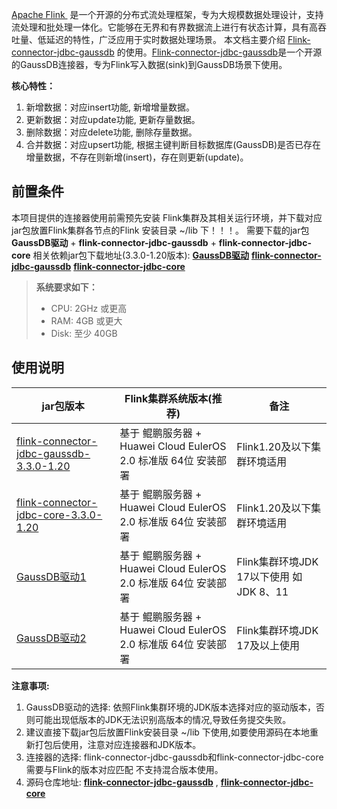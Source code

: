 ‌[Apache Flink ‌](https://flink.apache.org/) 是一个开源的分布式流处理框架，专为大规模数据处理设计，支持流处理和批处理一体化。它能够在无界和有界数据流上进行有状态计算，具有高吞吐量、低延迟的特性，广泛应用于实时数据处理场景。
本文档主要介绍 [Flink-connector-jdbc-gaussdb](https://github.com/HuaweiCloudDeveloper/gaussdb-flink-connector-jdbc) 的使用。[Flink-connector-jdbc-gaussdb](https://github.com/HuaweiCloudDeveloper/gaussdb-flink-connector-jdbc)是一个开源的GaussDB连接器，专为Flink写入数据(sink)到GaussDB场景下使用。

**核心特性：**
1. 新增数据：对应insert功能, 新增增量数据。
2. 更新数据：对应update功能, 更新存量数据。
3. ‌删除数据：对应delete功能, 删除存量数据。
4. 合并数据：对应upsert功能, 根据主键判断目标数据库(GaussDB)是否已存在增量数据，不存在则新增(insert)，存在则更新(update)。

## 前置条件
本项目提供的连接器使用前需预先安装 Flink集群及其相关运行环境，并下载对应jar包放置Flink集群各节点的Flink 安装目录 ~/lib 下！！！。
需要下载的jar包 <strong>GaussDB驱动</strong> + <strong>flink-connector-jdbc-gaussdb</strong> + <strong>flink-connector-jdbc-core</strong>
相关依赖jar包下载地址(3.3.0-1.20版本):
[**GaussDB驱动**](https://repo1.maven.org/maven2/com/huaweicloud/gaussdb/gaussdbjdbc/506.0.0.b058-jdk7/gaussdbjdbc-506.0.0.b058-jdk7.jar)
[**flink-connector-jdbc-gaussdb**](https://repo.maven.apache.org/maven2/com/huaweicloud/gaussdb/flink/flink-connector-jdbc-gaussdb/3.3.0-1.20/)
[**flink-connector-jdbc-core**](https://repo1.maven.org/maven2/org/apache/flink/flink-connector-jdbc-core/3.3.0-1.20/)


> **系统要求如下：**
> - CPU: 2GHz 或更高
> - RAM: 4GB 或更大
> - Disk: 至少 40GB

## 使用说明

| jar包版本                                                                                                                                                 | Flink集群系统版本(推荐)                                | 备注                   |
|--------------------------------------------------------------------------------------------------------------------------------------------------------|------------------------------------------------|----------------------|
| [flink-connector-jdbc-gaussdb-3.3.0-1.20](https://repo.maven.apache.org/maven2/com/huaweicloud/gaussdb/flink/flink-connector-jdbc-gaussdb/3.3.0-1.20/) | 基于 鲲鹏服务器 + Huawei Cloud EulerOS 2.0 标准版 64位 安装部署 | Flink1.20及以下集群环境适用     |
| [flink-connector-jdbc-core-3.3.0-1.20](https://repo.maven.apache.org/maven2/com/huaweicloud/gaussdb/flink/flink-connector-jdbc-gaussdb/3.3.0-1.20/)    | 基于 鲲鹏服务器 + Huawei Cloud EulerOS 2.0 标准版 64位 安装部署 | Flink1.20及以下集群环境适用     |
| [GaussDB驱动1](https://repo1.maven.org/maven2/com/huaweicloud/gaussdb/gaussdbjdbc/506.0.0.b058-jdk7/gaussdbjdbc-506.0.0.b058-jdk7.jar)                   | 基于 鲲鹏服务器 + Huawei Cloud EulerOS 2.0 标准版 64位 安装部署 |Flink集群环境JDK 17以下使用  如 JDK 8、11 |	
| [GaussDB驱动2](https://repo1.maven.org/maven2/com/huaweicloud/gaussdb/gaussdbjdbc/506.0.0.b058/gaussdbjdbc-506.0.0.b058.jar)                             | 基于 鲲鹏服务器 + Huawei Cloud EulerOS 2.0 标准版 64位 安装部署 |Flink集群环境JDK 17及以上使用           |

**注意事项:**
1. GaussDB驱动的选择: 依照Flink集群环境的JDK版本选择对应的驱动版本，否则可能出现低版本的JDK无法识别高版本的情况,导致任务提交失败。
2. 建议直接下载jar包后放置Flink安装目录 ~/lib 下使用,如要使用源码在本地重新打包后使用，注意对应连接器和JDK版本。
3. 连接器的选择: flink-connector-jdbc-gaussdb和flink-connector-jdbc-core需要与Flink的版本对应匹配 不支持混合版本使用。
4. 源码仓库地址: [**flink-connector-jdbc-gaussdb**](https://github.com/HuaweiCloudDeveloper/gaussdb-flink-connector-jdbc) , [**flink-connector-jdbc-core**](https://github.com/apache/flink-connector-jdbc)
